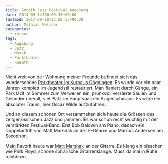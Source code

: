```yaml
---
title: Smooth Jazz Festival Augsburg
date: 2014-09-14T00:00:35+00:00
lastmod: 2017-09-18T22:28:53+00:00
author: Mathias Wellner
categories:
  - reisen
tags:
  - Augsburg
  - Jazz
  - Musik
  - Parktheater
  - Smooth
---
```

Nicht weit von der Wohnung meiner Freunde befindet sich das wunderschöne [Parktheater im Kurhaus Göggingen](http://www.augsburg.smoothjazzfestival.de/location/parktheater/). Es wurde vor ein paar Jahren komplett im Jugendstil restauriert. Man flaniert durch Gänge, ein Park lädt im Sommer zum Verweilen ein, prunkvoll verzierte Säulen und Geländer überall, viel Platz im Hauptsaal; ein Augenschmaus. Es wäre ein absoluter Traum, hier Oscar Wilde aufzuführen. 

Und an diesem schönen Ort versammelten sich heute die Grössen des zeitgenössischen Jazz und jammen. Es war schon recht wuchtig mit der verstärkten Festival-Band. Erst Bob Baldwin am Piano, danach ein Doppelaiftritt von Matt Marshak an der E-Gitarre und Marcus Andersen am Saxophon. 

Mein Favorit heute war [Matt Marshak](http://www.augsburg.smoothjazzfestival.de/kunstler/matt-marshak/) an der Gitarre. Es klang ein bisschen wie Pink Floyd, schöne sphärische Gitarrenklänge. Muss da mal in Ruhe reinhören.